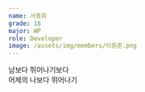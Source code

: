 ```yaml
---
name: 서동휘
grade: 18
major: WP
role: Developer
image: /assets/img/members/이원준.png
---
```

남보다 뛰어나기보다<br>어제의 나보다 뛰어나기